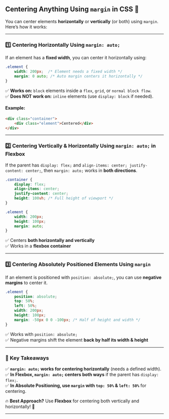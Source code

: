 ## **Centering Anything Using `margin` in CSS 🎯**  

You can center elements **horizontally** or **vertically** (or both) using `margin`. Here’s how it works:  

---

### **1️⃣ Centering Horizontally Using `margin: auto;`**
If an element has a **fixed width**, you can center it horizontally using:
```css
.element {
    width: 200px;  /* Element needs a fixed width */
    margin: 0 auto; /* Auto margin centers it horizontally */
}
```
✅ **Works on:** `block` elements inside a `flex`, `grid`, or `normal block flow`.  
✅ **Does NOT work on:** `inline` elements (use `display: block` if needed).  

#### **Example:**
```html
<div class="container">
    <div class="element">Centered</div>
</div>
```

---

### **2️⃣ Centering Vertically & Horizontally Using `margin: auto;` in Flexbox**
If the parent has `display: flex;` and `align-items: center; justify-content: center;`, then `margin: auto;` works in **both directions**.
```css
.container {
    display: flex;
    align-items: center;
    justify-content: center;
    height: 100vh; /* Full height of viewport */
}

.element {
    width: 200px;
    height: 100px;
    margin: auto;
}
```
✅ Centers **both horizontally and vertically**  
✅ Works in a **flexbox container**  

---

### **3️⃣ Centering Absolutely Positioned Elements Using `margin`**
If an element is positioned with `position: absolute;`, you can use **negative margins** to center it.
```css
.element {
    position: absolute;
    top: 50%;
    left: 50%;
    width: 200px;
    height: 100px;
    margin: -50px 0 0 -100px; /* Half of height and width */
}
```
✅ Works with `position: absolute;`  
✅ Negative margins shift the element **back by half its width & height**  

---

### **📝 Key Takeaways**
✅ **`margin: auto;` works for centering horizontally** (needs a defined width).  
✅ **In Flexbox, `margin: auto;` centers both ways** if the parent has `display: flex;`.  
✅ **In Absolute Positioning, use `margin` with `top: 50%` & `left: 50%`** for centering.  

🔥 **Best Approach?** Use **Flexbox** for centering both vertically and horizontally! 🚀



---
